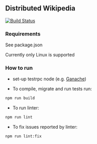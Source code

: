 ## Distributed Wikipedia

[![Build Status](https://travis-ci.org/DistributedWiki/smart-contracts.svg?branch=master)](https://travis-ci.org/chorig9/blockchain)

### Requirements

See package.json

Currently only Linux is supported

### How to run

* set-up testrpc node (e.g. [Ganache](https://github.com/trufflesuite/ganache))

* To compile, migrate and run tests run:
```Bash
npm run build
```

* To run linter:
```Bash
npm run lint
```

* To fix issues reported by linter:
```Bash
npm run lint:fix
```

